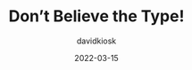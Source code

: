 ---
author: davidkiosk
coauthor: garethfw
# coauthors
date: 2022-03-15
draft: true
publisher: dequesystems
tags:
  - videos
  - accessibility
  - typography
  - readability
  - fonts
target_url: https://www.youtube.com/watch?v=h8IOqUl1zII
title: Don’t Believe the Type!
---